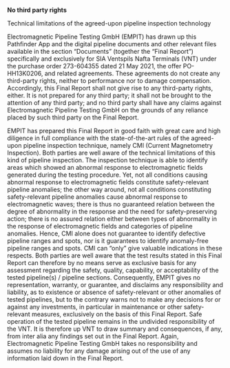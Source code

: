 **No third party rights**

Technical limitations of the agreed-upon pipeline inspection technology

Electromagnetic Pipeline Testing GmbH (EMPIT) has drawn up this Pathfinder App and the digital pipeline documents and other relevant files available in the section “Documents” (together the “Final Report”) specifically and exclusively for SIA Ventspils Nafta Terminals (VNT) under the purchase order 273-604355 dated 21 May 2021, the offer PO-HH13K0206, and related agreements. These agreements do not create any third-party rights, neither to performance nor to damage compensation. Accordingly, this Final Report shall not give rise to any third-party rights, either. It is not prepared for any third party; it shall not be brought to the attention of any third party; and no third party shall have any claims against Electromagnetic Pipeline Testing GmbH on the grounds of any reliance placed by such third party on the Final Report. 

EMPIT has prepared this Final Report in good faith with great care and high diligence in full compliance with the state-of-the-art rules of the agreed-upon pipeline inspection technique, namely CMI (Current Magnetometry Inspection). Both parties are well aware of the technical limitations of this kind of pipeline inspection. The inspection technique is able to identify areas which showed an abnormal response to electromagnetic fields generated during the testing procedure. Yet, not all conditions causing abnormal response to electromagnetic fields constitute safety-relevant pipeline anomalies; the other way around, not all conditions constituting safety-relevant pipeline anomalies cause abnormal response to electromagnetic waves; there is thus no guaranteed relation between the degree of abnormality in the response and the need for safety-preserving action; there is no assured relation either between types of abnormality in the response of electromagnetic fields and categories of pipeline anomalies. Hence, CMI alone does not guarantee to identify defective pipeline ranges and spots, nor is it guarantees to identify anomaly-free pipeline ranges and spots. CMI can “only” give valuable indications in these respects. Both parties are well aware that the test results stated in this Final Report can therefore by no means serve as exclusive basis for any assessment regarding the safety, quality, capability, or acceptability of the tested pipeline(s) / pipeline sections. Consequently, EMPIT gives no representation, warranty, or guarantee, and disclaims any responsibility and liability, as to existence or absence of safety-relevant or other anomalies of tested pipelines, but to the contrary warns not to make any decisions for or against any investments, in particular in maintenance or other safety-relevant measures, exclusively on the basis of this Final Report. Safe operation of the tested pipeline remains in the undivided responsibility of the VNT. It is therefore up VNT to draw summary and consequences, if any, from inter alia any findings set out in the Final Report. Again, Electromagnetic Pipeline Testing GmbH takes no responsibility and assumes no liability for any damage arising out of the use of any information laid down in the Final Report.

